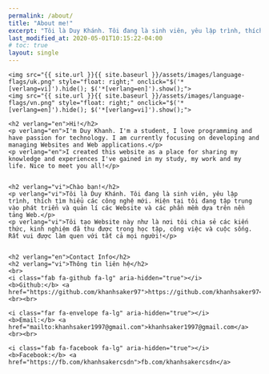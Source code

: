 ```yaml
---
permalink: /about/
title: "About me!"
excerpt: "Tôi là Duy Khánh. Tôi đang là sinh viên, yêu lập trình, thích tìm hiểu các công nghệ mới."
last_modified_at: 2020-05-01T10:15:22-04:00
# toc: true
layout: single
---
```

<style media="screen">
	.project {
		width: 50%;
		max-width: 500px;
		float: left;
		padding: 10px;
		box-sizing: border-box;
	}
</style>
<div class="main-explain-area jumbotron">

	<img src="{{ site.url }}{{ site.baseurl }}/assets/images/language-flags/uk.png" style="float: right;" onclick="$('*[verlang=vi]').hide(); $('*[verlang=en]').show();">
	<img src="{{ site.url }}{{ site.baseurl }}/assets/images/language-flags/vn.png" style="float: right;" onclick="$('*[verlang=en]').hide(); $('*[verlang=vi]').show();">

	<h2 verlang="en">Hi!</h2>
	<p verlang="en">I'm Duy Khanh. I'm a student, I love programming and have passion for technology. I am currently focusing on developing and managing Websites and Web applications.</p>
	<p verlang="en">I created this website as a place for sharing my knowledge and experiences I've gained in my study, my work and my life. Nice to meet you all!</p>


	<h2 verlang="vi">Chào bạn!</h2>
	<p verlang="vi">Tôi là Duy Khánh. Tôi đang là sinh viên, yêu lập trình, thích tìm hiểu các công nghệ mới. Hiện tại tôi đang tập trung vào phát triển và quản lí các Website và các phần mềm dựa trên nền tảng Web.</p>
	<p verlang="vi">Tôi tạo Website này như là nơi tôi chia sẻ các kiến thức, kinh nghiệm đã thu được trong học tập, công việc và cuộc sống. Rất vui được làm quen với tất cả mọi người!</p>


	<h2 verlang="en">Contact Info</h2>
	<h2 verlang="vi">Thông tin liên hệ</h2>
	<br>
	<i class="fab fa-github fa-lg" aria-hidden="true"></i>
	<b>Github:</b> <a href="https://github.com/khanhsaker97">https://github.com/khanhsaker97</a><br><br>

	<i class="far fa-envelope fa-lg" aria-hidden="true"></i>
	<b>Email:</b> <a href="mailto:khanhsaker1997@gmail.com">khanhsaker1997@gmail.com</a><br><br>

	<i class="fab fa-facebook fa-lg" aria-hidden="true"></i>
	<b>Facebook:</b> <a href="https://fb.com/khanhsakercsdn">fb.com/khanhsakercsdn</a>
</div>

<style media="screen">
	*[verlang="vi"] {
		display: none;
	}
</style>